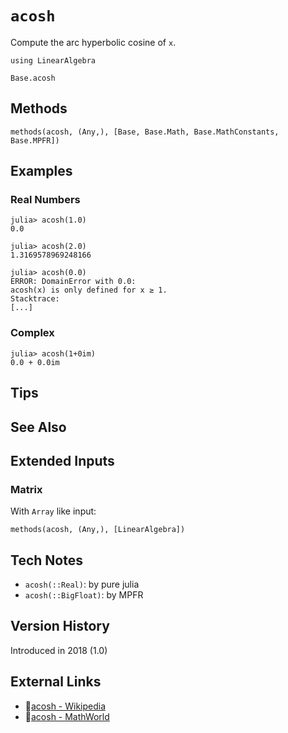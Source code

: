 # `acosh`

Compute the arc hyperbolic cosine of `x`.

```@setup repl_only
using LinearAlgebra
```
```@docs
Base.acosh
```


## Methods

```@repl
methods(acosh, (Any,), [Base, Base.Math, Base.MathConstants, Base.MPFR])
```


## Examples

### Real Numbers
```jldoctest
julia> acosh(1.0)
0.0

julia> acosh(2.0)
1.3169578969248166

julia> acosh(0.0)
ERROR: DomainError with 0.0:
acosh(x) is only defined for x ≥ 1.
Stacktrace:
[...]
```

### Complex
```jldoctest
julia> acosh(1+0im)
0.0 + 0.0im
```

## Tips


## See Also



## Extended Inputs

### Matrix
With `Array` like input:
```@repl repl_only
methods(acosh, (Any,), [LinearAlgebra])
```


## Tech Notes

- `acosh(::Real)`: by pure julia
- `acosh(::BigFloat)`: by MPFR


## Version History

Introduced in 2018 (1.0)


## External Links
- 🔗[acosh - Wikipedia](https://en.wikipedia.org/wiki/ )
- 🔗[acosh - MathWorld](https://mathworld.wolfram.com/ )

